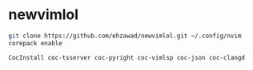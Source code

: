 # newvimlol

```sh
git clone https://github.com/ehzawad/newvimlol.git ~/.config/nvim
corepack enable
```

```vim
CocInstall coc-tsserver coc-pyright coc-vimlsp coc-json coc-clangd
```
